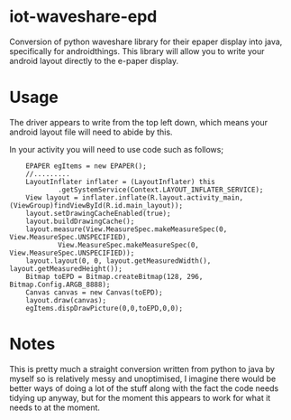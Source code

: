 # iot-waveshare-epd

Conversion of python waveshare library for their epaper display into java, specifically for androidthings. This library will allow you to write your android layout directly to the e-paper display.

# Usage

The driver appears to write from the top left down, which means your android layout file will need to abide by this.

In your activity you will need to use code such as follows;

        EPAPER egItems = new EPAPER();
        //.........
        LayoutInflater inflater = (LayoutInflater) this
                .getSystemService(Context.LAYOUT_INFLATER_SERVICE);
        View layout = inflater.inflate(R.layout.activity_main,(ViewGroup)findViewById(R.id.main_layout));
        layout.setDrawingCacheEnabled(true);
        layout.buildDrawingCache();
        layout.measure(View.MeasureSpec.makeMeasureSpec(0, View.MeasureSpec.UNSPECIFIED),
                View.MeasureSpec.makeMeasureSpec(0, View.MeasureSpec.UNSPECIFIED));
        layout.layout(0, 0, layout.getMeasuredWidth(), layout.getMeasuredHeight());
        Bitmap toEPD = Bitmap.createBitmap(128, 296, Bitmap.Config.ARGB_8888);
        Canvas canvas = new Canvas(toEPD);
        layout.draw(canvas);
        egItems.dispDrawPicture(0,0,toEPD,0,0);
        
        
        
# Notes

This is pretty much a straight conversion written from python to java by myself so is relatively messy and unoptimised, I imagine there would be better ways of doing a lot of the stuff along with the fact the code needs tidying up anyway, but for the moment this appears to work for what it needs to at the moment.
